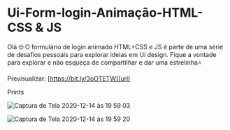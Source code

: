 # Ui-Form-login-Animação-HTML-CSS & JS


Olá 🤓 
O formulário de login animado HTML+CSS e JS é parte de uma série de desafios pessoais para explorar ideias em Ui design. Fique a vontade para explorar e não esqueça de compartilhar e dar uma estrelinha⭐️ 


Previsualizar: [https://bit.ly/3oOTETW](url)


Prints 

![Captura de Tela 2020-12-14 às 19 59 03](https://user-images.githubusercontent.com/4931735/102146544-eaee0680-3e47-11eb-919e-9c892fe3bf06.png)

![Captura de Tela 2020-12-14 às 19 59 20](https://user-images.githubusercontent.com/4931735/102146566-f7725f00-3e47-11eb-9de8-c2713b9dcbf5.png)



